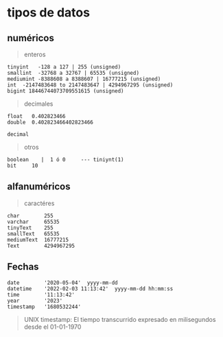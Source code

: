 # tipos de datos

## numéricos
> enteros 

    tinyint   -128 a 127 | 255 (unsigned)  
    smallint  -32768 a 32767 | 65535 (unsigned)  
    mediumint -8388608 a 8388607 | 16777215 (unsigned)   
    int  -2147483648 to 2147483647 | 4294967295 (unsigned)   
    bigint 18446744073709551615 (unsigned)   

> decimales

    float   0.402823466  
    double  0.402823466402823466  

    decimal  

> otros

    boolean    |  1 ó 0     --- tiniynt(1)  
    bit     10  

## alfanuméricos
> caractéres

    char        255  
    varchar     65535  
    tinyText    255  
    smallText   65535  
    mediumText  16777215  
    Text        4294967295  


## Fechas 

    date        '2020-05-04'  yyyy-mm-dd    
    datetime    '2022-02-03 11:13:42'  yyyy-mm-dd hh:mm:ss
    time        '11:13:42'
    year        '2023'
    timestamp   '1680532244' 

> UNIX timestamp: El tiempo transcurrido expresado en milisegundos desde el 01-01-1970